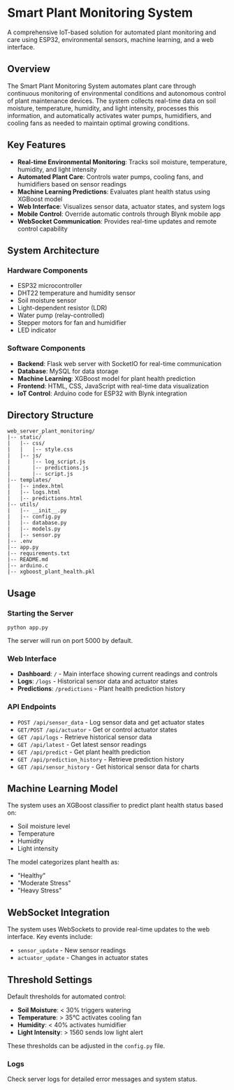 # Smart Plant Monitoring System

A comprehensive IoT-based solution for automated plant monitoring and care using ESP32, environmental sensors, machine learning, and a web interface.


## Overview

The Smart Plant Monitoring System automates plant care through continuous monitoring of environmental conditions and autonomous control of plant maintenance devices. The system collects real-time data on soil moisture, temperature, humidity, and light intensity, processes this information, and automatically activates water pumps, humidifiers, and cooling fans as needed to maintain optimal growing conditions.

## Key Features

- **Real-time Environmental Monitoring**: Tracks soil moisture, temperature, humidity, and light intensity
- **Automated Plant Care**: Controls water pumps, cooling fans, and humidifiers based on sensor readings
- **Machine Learning Predictions**: Evaluates plant health status using XGBoost model
- **Web Interface**: Visualizes sensor data, actuator states, and system logs
- **Mobile Control**: Override automatic controls through Blynk mobile app
- **WebSocket Communication**: Provides real-time updates and remote control capability

## System Architecture

### Hardware Components
- ESP32 microcontroller
- DHT22 temperature and humidity sensor
- Soil moisture sensor
- Light-dependent resistor (LDR)
- Water pump (relay-controlled)
- Stepper motors for fan and humidifier
- LED indicator

### Software Components
- **Backend**: Flask web server with SocketIO for real-time communication
- **Database**: MySQL for data storage
- **Machine Learning**: XGBoost model for plant health prediction
- **Frontend**: HTML, CSS, JavaScript with real-time data visualization
- **IoT Control**: Arduino code for ESP32 with Blynk integration

## Directory Structure

```
web_server_plant_monitoring/
|-- static/
|   |-- css/
|   |   |-- style.css
|   |-- js/
|       |-- log_script.js
|       |-- predictions.js
|       |-- script.js
|-- templates/
|   |-- index.html
|   |-- logs.html
|   |-- predictions.html
|-- utils/
|   |-- __init__.py
|   |-- config.py
|   |-- database.py
|   |-- models.py
|   |-- sensor.py
|-- .env
|-- app.py
|-- requirements.txt
|-- README.md
|-- arduino.c
|-- xgboost_plant_health.pkl
```

## Usage

### Starting the Server
```
python app.py
```
The server will run on port 5000 by default.

### Web Interface
- **Dashboard**: `/` - Main interface showing current readings and controls
- **Logs**: `/logs` - Historical sensor data and actuator states
- **Predictions**: `/predictions` - Plant health prediction history

### API Endpoints
- `POST /api/sensor_data` - Log sensor data and get actuator states
- `GET/POST /api/actuator` - Get or control actuator states
- `GET /api/logs` - Retrieve historical sensor data
- `GET /api/latest` - Get latest sensor readings
- `GET /api/predict` - Get plant health prediction
- `GET /api/prediction_history` - Retrieve prediction history
- `GET /api/sensor_history` - Get historical sensor data for charts

## Machine Learning Model

The system uses an XGBoost classifier to predict plant health status based on:
- Soil moisture level
- Temperature
- Humidity
- Light intensity

The model categorizes plant health as:
- "Healthy"
- "Moderate Stress"
- "Heavy Stress"

## WebSocket Integration

The system uses WebSockets to provide real-time updates to the web interface. Key events include:
- `sensor_update` - New sensor readings
- `actuator_update` - Changes in actuator states

## Threshold Settings

Default thresholds for automated control:
- **Soil Moisture**: < 30% triggers watering
- **Temperature**: > 35°C activates cooling fan
- **Humidity**: < 40% activates humidifier
- **Light Intensity**: > 1560 sends low light alert

These thresholds can be adjusted in the `config.py` file.

### Logs
Check server logs for detailed error messages and system status.
